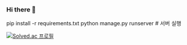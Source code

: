 ### Hi there 👋

<!--
**k-h-joo/k-h-joo** is a ✨ _special_ ✨ repository because its `README.md` (this file) appears on your GitHub profile.

Here are some ideas to get you started:

- 🔭 I’m currently working on ...
- 🌱 I’m currently learning ...
- 👯 I’m looking to collaborate on ...
- 🤔 I’m looking for help with ...
- 💬 Ask me about ...
- 📫 How to reach me: ...
- 😄 Pronouns: ...
- ⚡ Fun fact: ...
-->

pip install -r requirements.txt
python manage.py runserver # 서버 실행

[![Solved.ac
프로필](http://mazassumnida.wtf/api/generate_badge?boj={aa010s})](https://solved.ac/{aa010s})
